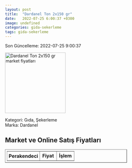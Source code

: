 ```yaml
---
layout: post
title:  "Dardanel Ton 2x150 gr"
date:   2022-07-25 6:00:37 +0300
image: undefined
categories: gida-sekerleme
tags: gida-sekerleme
---
```


Son Güncelleme: 2022-07-25 9:00:37

<img src="undefined" width="200" alt="Dardanel Ton 2x150 gr market fiyatları" />

Kategori: Gıda, Şekerleme
<br />
Marka: Dardanel

<h2>Market ve Online Satış Fiyatları</h2>

<table border="1" style="padding: 5px;width:80%;">
  <tr>
    <td style="padding: 5px;"><strong>Perakendeci</strong></td>
    <td><strong>Fiyat</strong></td>
    <td><strong>İşlem</strong></td>
  </tr>
  
</table>
